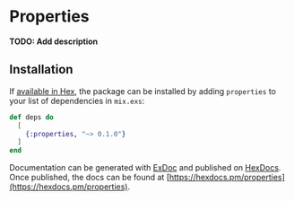 # Properties

**TODO: Add description**

## Installation

If [available in Hex](https://hex.pm/docs/publish), the package can be installed
by adding `properties` to your list of dependencies in `mix.exs`:

```elixir
def deps do
  [
    {:properties, "~> 0.1.0"}
  ]
end
```

Documentation can be generated with [ExDoc](https://github.com/elixir-lang/ex_doc)
and published on [HexDocs](https://hexdocs.pm). Once published, the docs can
be found at [https://hexdocs.pm/properties](https://hexdocs.pm/properties).

